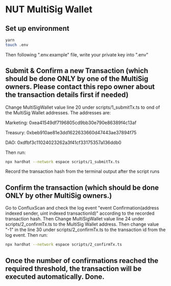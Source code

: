 # NUT MultiSig Wallet
## Set up environment
```bash
yarn
touch .env
```
Then following ".env.example" file, write your private key into ".env"
## Submit & Confirm a new Transaction (which should be done ONLY by one of the MultiSig owners. Please contact this repo owner about the transaction details first if needed)
Change MultiSigWallet value line 20 under scripts/1_submitTx.ts to ond of the MultiSig Wallet addresses. The addresses are: 

Marketing:	0xea41549df7196805cd9bb30e790e86389f4c13af

Treasury:	0xbeb910ae81e3dd1622633660d47443ae37894f75

DAO:	0xdfbf3c11024023262a3f41cf33175357a136ddb0

Then run:
```bash
npx hardhat --network espace scripts/1_submitTx.ts
```
Record the transaction hash from the terminal output after the script runs
## Confirm the transaction (which should be done ONLY by other MultiSig owners.)
Go to ConfluxScan and check the log event "event Confirmation(address indexed sender, uint indexed transactionId)" according to the recorded transaction hash.
Then Change MultiSigWallet value line 24 under scripts/2_confirmTx.ts to the MultiSig Wallet address. Then change value "-1" in the line 30 under scripts/2_confirmTx.ts to the transaction id from the log event. Then run:
```bash
npx hardhat --network espace scripts/2_confirmTx.ts
```
## Once the number of confirmations reached the required threshold, the transaction will be executed automatically. Done.